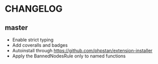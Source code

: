 CHANGELOG
=========

master
------

* Enable strict typing
* Add coveralls and badges
* Autoinstall through https://github.com/phpstan/extension-installer
* Apply the BannedNodesRule only to named functions
